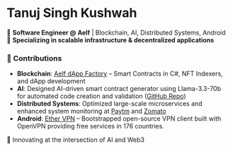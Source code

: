 # Tanuj Singh Kushwah  

🔹 **Software Engineer @ Aelf** | Blockchain, AI, Distributed Systems, Android  
🔹 **Specializing in scalable infrastructure & decentralized applications**  

### 🔧 Contributions  
- **Blockchain**: [Aelf dApp Factory](https://github.com/tanuj-aelf) – Smart Contracts in C#, NFT Indexers, and dApp development  
- **AI**: Designed AI-driven smart contract generator using Llama-3.3-70b for automated code creation and validation ([GitHub Repo](https://github.com/tanuj-aelf/aelf-code-generator))  
- **Distributed Systems**: Optimized large-scale microservices and enhanced system monitoring at [Paytm](https://paytm.com/) and [Zomato](https://www.zomato.com/)  
- **Android**: [Ether VPN](https://play.google.com/store/apps/details?id=com.anonymous.ethervpn) – Bootstrapped open-source VPN client built with OpenVPN providing free services in 176 countries.

🚀 Innovating at the intersection of AI and Web3  
